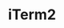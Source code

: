 ---
git: https://github.com/gnachman/iTerm2
logohandle: iterm2
sort: iterm2
title: iTerm2
website: https://www.iterm2.com/
---